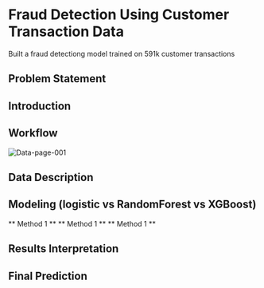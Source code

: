 # Fraud Detection Using Customer Transaction Data
Built a fraud detectiong model trained on 591k customer transactions

## Problem Statement

## Introduction

## Workflow

![Data-page-001](https://user-images.githubusercontent.com/32847030/65382645-2434d680-dcd8-11e9-881b-352f3d5c1f00.jpg)


## Data Description

## Modeling (logistic vs RandomForest vs XGBoost)

** Method 1 **
** Method 1 **
** Method 1 **

## Results Interpretation

## Final Prediction
